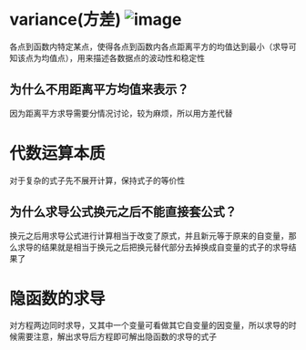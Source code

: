 # variance(方差) ![image](https://user-images.githubusercontent.com/70088813/226083684-6fc4578d-215a-4803-940e-952349992ab6.png)

各点到函数内特定某点，使得各点到函数内各点距离平方的均值达到最小（求导可知该点为均值点），用来描述各数据点的波动性和稳定性
## 为什么不用距离平方均值来表示？
因为距离平方求导需要分情况讨论，较为麻烦，所以用方差代替
# 代数运算本质
对于复杂的式子先不展开计算，保持式子的等价性<br/>
## 为什么求导公式换元之后不能直接套公式？<br/>
换元之后用求导公式进行计算相当于改变了原式，并且新元等于原来的自变量，那么求导的结果就是相当于换元之后把换元替代部分去掉换成自变量的式子的求导结果了
# 隐函数的求导
对方程两边同时求导，又其中一个变量可看做其它自变量的因变量，所以求导的时候需要注意，解出求导后方程即可解出隐函数的求导的式子
